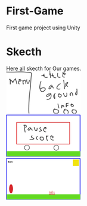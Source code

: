 # First-Game
First game project using Unity

# Skecth
Here all skecth for Our games. <br />
<img src="https://github.com/Fedrik24/First-Game/blob/main/IMG/Project%20Capture%20(2).jpg" alt="a" width="200"/> <br />
<img src="https://github.com/Fedrik24/First-Game/blob/main/IMG/Project%20Capture%20(1).jpg" alt="a" width="200"/><br />
<img src="https://github.com/Fedrik24/First-Game/blob/main/IMG/Project%20Capture.jpg" alt="a" width="200"/><br />
